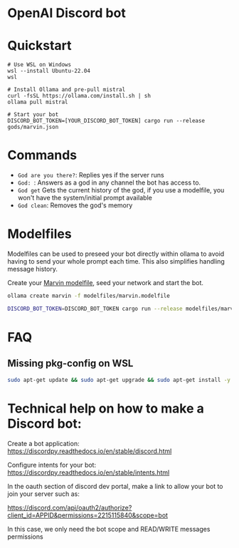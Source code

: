 OpenAI Discord bot
==================

Quickstart
=============

```
# Use WSL on Windows
wsl --install Ubuntu-22.04
wsl

# Install Ollama and pre-pull mistral
curl -fsSL https://ollama.com/install.sh | sh
ollama pull mistral

# Start your bot
DISCORD_BOT_TOKEN=[YOUR_DISCORD_BOT_TOKEN] cargo run --release gods/marvin.json
```

Commands
=============

- `God are you there?`: Replies yes if the server runs
- `God: `: Answers as a god in any channel the bot has access to.
- `God get` Gets the current history of the god, if you use a modelfile, you won't have the system/initial prompt available
- `God clean`: Removes the god's memory

Modelfiles
===============

Modelfiles can be used to preseed your bot directly within ollama to avoid having to send your whole prompt each time. This also simplifies handling message history.

Create your [Marvin modelfile](modelfiles/marvin.modelfile), seed your network and start the bot.

```bash
ollama create marvin -f modelfiles/marvin.modelfile

DISCORD_BOT_TOKEN=DISCORD_BOT_TOKEN cargo run --release modelfiles/marvin.json
```

FAQ
========

Missing pkg-config on WSL
--------------

```bash
sudo apt-get update && sudo apt-get upgrade && sudo apt-get install -y pkg-config build-essential libudev-dev
```

Technical help on how to make a Discord bot:
==================

Create a bot application: https://discordpy.readthedocs.io/en/stable/discord.html

Configure intents for your bot: https://discordpy.readthedocs.io/en/stable/intents.html

In the oauth section of discord dev portal, make a link to allow your bot to join your server such as:

https://discord.com/api/oauth2/authorize?client_id=APPID&permissions=2215115840&scope=bot

In this case, we only need the bot scope and READ/WRITE messages permissions
